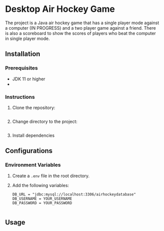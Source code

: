 # Desktop Air Hockey Game

The project is a Java air hockey game that has a single player mode against a computer (IN PROGRESS) and a two player game against a friend. There is also a scoreboard to show the scores of players who beat the computer in single player mode.

## Installation

### Prerequisites

- JDK 11 or higher
- 

### Instructions

1. Clone the repository:

    ```sh git clone https://github.com/EmmanuelM-A/air-hockey-app.git

2. Change directory to the project:

    ```sh cd air-hockey-app

3. Install dependencies


## Configurations

### Environment Variables

1. Create a `.env` file in the root directory.

2. Add the following variables:
    ```
    DB_URL = "jdbc:mysql://localhost:3306/airhockeydatabase"
    DB_USERNAME = YOUR_USERNAME
    DB_PASSWORD = YOUR_PASSWORD


## Usage




